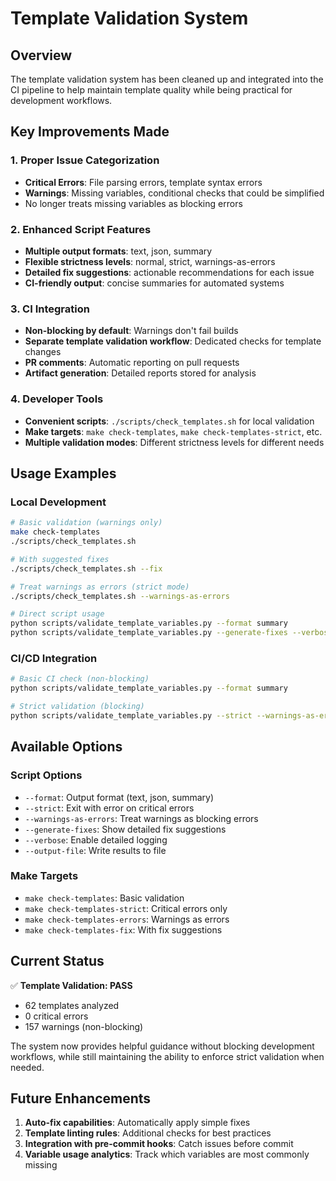 # Template Validation System

## Overview

The template validation system has been cleaned up and integrated into the CI pipeline to help maintain template quality while being practical for development workflows.

## Key Improvements Made

### 1. **Proper Issue Categorization**
- **Critical Errors**: File parsing errors, template syntax errors
- **Warnings**: Missing variables, conditional checks that could be simplified
- No longer treats missing variables as blocking errors

### 2. **Enhanced Script Features**
- **Multiple output formats**: text, json, summary
- **Flexible strictness levels**: normal, strict, warnings-as-errors
- **Detailed fix suggestions**: actionable recommendations for each issue
- **CI-friendly output**: concise summaries for automated systems

### 3. **CI Integration**
- **Non-blocking by default**: Warnings don't fail builds
- **Separate template validation workflow**: Dedicated checks for template changes
- **PR comments**: Automatic reporting on pull requests
- **Artifact generation**: Detailed reports stored for analysis

### 4. **Developer Tools**
- **Convenient scripts**: `./scripts/check_templates.sh` for local validation
- **Make targets**: `make check-templates`, `make check-templates-strict`, etc.
- **Multiple validation modes**: Different strictness levels for different needs

## Usage Examples

### Local Development
```bash
# Basic validation (warnings only)
make check-templates
./scripts/check_templates.sh

# With suggested fixes
./scripts/check_templates.sh --fix

# Treat warnings as errors (strict mode)
./scripts/check_templates.sh --warnings-as-errors

# Direct script usage
python scripts/validate_template_variables.py --format summary
python scripts/validate_template_variables.py --generate-fixes --verbose
```

### CI/CD Integration
```bash
# Basic CI check (non-blocking)
python scripts/validate_template_variables.py --format summary

# Strict validation (blocking)
python scripts/validate_template_variables.py --strict --warnings-as-errors --format json
```

## Available Options

### Script Options
- `--format`: Output format (text, json, summary)
- `--strict`: Exit with error on critical errors
- `--warnings-as-errors`: Treat warnings as blocking errors
- `--generate-fixes`: Show detailed fix suggestions
- `--verbose`: Enable detailed logging
- `--output-file`: Write results to file

### Make Targets
- `make check-templates`: Basic validation
- `make check-templates-strict`: Critical errors only
- `make check-templates-errors`: Warnings as errors
- `make check-templates-fix`: With fix suggestions

## Current Status

✅ **Template Validation: PASS**
- 62 templates analyzed
- 0 critical errors
- 157 warnings (non-blocking)

The system now provides helpful guidance without blocking development workflows, while still maintaining the ability to enforce strict validation when needed.

## Future Enhancements

1. **Auto-fix capabilities**: Automatically apply simple fixes
2. **Template linting rules**: Additional checks for best practices
3. **Integration with pre-commit hooks**: Catch issues before commit
4. **Variable usage analytics**: Track which variables are most commonly missing
